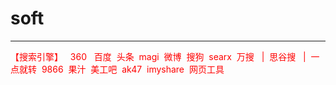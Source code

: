 # soft

<hr>
<a rel="nofollow"><font color="#ff0000">【搜索引擎】</font></a><font color="#ff0000"> &nbsp; 
<a style="TEXT-DECORATION: none" target="_blank" rel="nofollow" href="http://www.3600.com/"><font color="#ff0000">360</font>
</a>&nbsp;
<a style="TEXT-DECORATION: none" target="_blank" rel="nofollow" href="http://www.baidu.com/"><font color="#ff0000">百度</font></a>&nbsp;
<a style="TEXT-DECORATION: none" target="_blank" rel="nofollow" href="https://m.toutiao.com/search/"><font color="#ff0000">头条</font></a>&nbsp;
<a style="TEXT-DECORATION: none" target="_blank" rel="nofollow" href="https://magi.com/"><font color="#ff0000">magi</font></a>&nbsp;
<a style="TEXT-DECORATION: none" target="_blank" rel="nofollow" href="https://s.weibo.com/"><font color="#ff0000">微博</font></a>&nbsp;
<a style="TEXT-DECORATION: none" target="_blank" rel="nofollow" href="http://www.sogou.com/"><font color="#ff0000">搜狗</font></a>&nbsp;
<a style="TEXT-DECORATION: none" target="_blank" rel="nofollow" href="https://searx.tiekoetter.com"><font color="#ff0000">searx</font></a>&nbsp;
<a style="TEXT-DECORATION: none" target="_blank" rel="nofollow" href="http://icanopen.com/"><font color="#ff0000">万搜</font></a>&nbsp;
&nbsp;|&nbsp;
<a style="TEXT-DECORATION: none" target="_blank" rel="nofollow" href="https://siguso.com/"><font color="#ff0000">思谷搜</font></a>&nbsp;
&nbsp;|&nbsp;
<a style="TEXT-DECORATION: none" target="_blank" rel="nofollow" href="https://www.1d9z.com/"><font color="#ff0000">一点就转</font></a>&nbsp;
<a style="TEXT-DECORATION: none" target="_blank" rel="nofollow" href="http://www.9866.cn/"><font color="#ff0000">9866</font></a>&nbsp;
<a style="TEXT-DECORATION: none" target="_blank" rel="nofollow" href="http://guozhivip.com/"><font color="#ff0000">果汁</font></a>&nbsp;
<a style="TEXT-DECORATION: none" target="_blank" rel="nofollow" href="https://www.meigong8.com/"><font color="#ff0000">美工吧</font></a>&nbsp;
<a style="TEXT-DECORATION: none" target="_blank" rel="nofollow" href="https://www.ak47s.cn/"><font color="#ff0000">ak47</font></a>&nbsp;
<a style="TEXT-DECORATION: none" target="_blank" rel="nofollow" href="https://imyshare.com/navigation/"><font color="#ff0000">imyshare</font></a>&nbsp;
<a style="TEXT-DECORATION: none" target="_blank" rel="nofollow" href="https://iao.su/1492/"><font color="#ff0000">网页工具</font></a>&nbsp;


<p></p>
<p>&nbsp; &nbsp; &nbsp; &nbsp; &nbsp; &nbsp; &nbsp;
